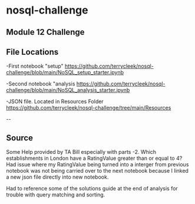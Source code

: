 # nosql-challenge
Module 12 Challenge
--
## File Locations
-First notebook "setup"
https://github.com/terrycleek/nosql-challenge/blob/main/NoSQL_setup_starter.ipynb

-Second notebook "analysis
https://github.com/terrycleek/nosql-challenge/blob/main/NoSQL_analysis_starter.ipynb

-JSON file. Located in Resources Folder
https://github.com/terrycleek/nosql-challenge/tree/main/Resources

--
## Source
Some Help provided by TA Bill especially with parts 
-2. Which establishments in London have a RatingValue greater than or equal to 4?
Had issue where my RatingValue being turned into a interger from previous notebook was not being carried over to the next notebook because I linked a new json file directly into new notebook.

Had to reference some of the solutions guide at the end of analysis for trouble with query matching and sorting.